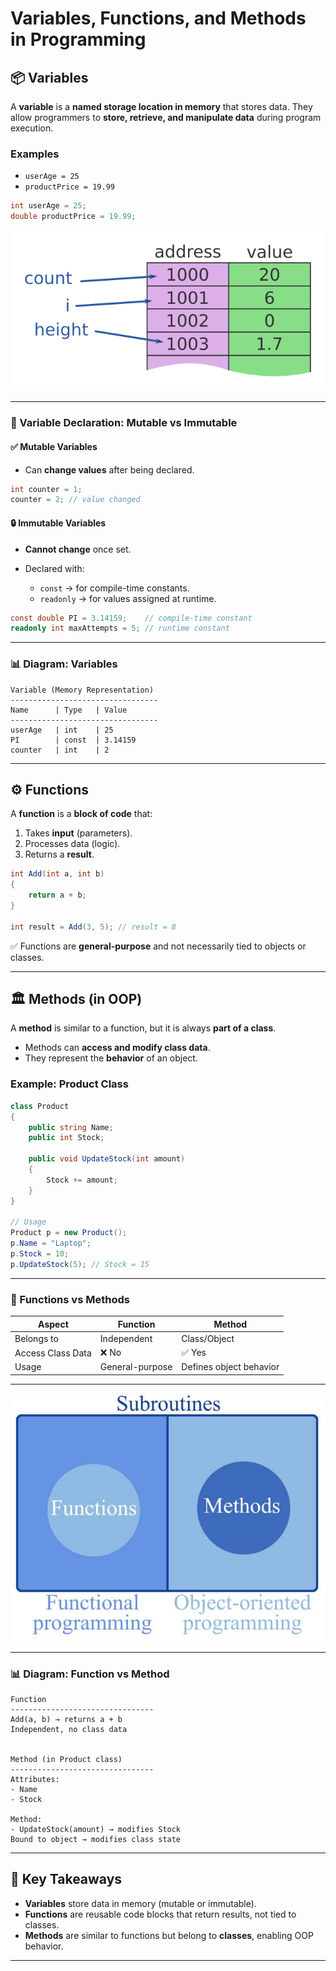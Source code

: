 # Variables, Functions, and Methods in Programming

## 📦 Variables

A **variable** is a **named storage location in memory** that stores data.
They allow programmers to **store, retrieve, and manipulate data** during program execution.

### Examples

* `userAge = 25`
* `productPrice = 19.99`

```csharp
int userAge = 25;
double productPrice = 19.99;
```

![Variables](image.png)

---

### 🔄 Variable Declaration: Mutable vs Immutable

#### ✅ Mutable Variables

* Can **change values** after being declared.

```csharp
int counter = 1;
counter = 2; // value changed
```

#### 🔒 Immutable Variables

* **Cannot change** once set.
* Declared with:

  * `const` → for compile-time constants.
  * `readonly` → for values assigned at runtime.

```csharp
const double PI = 3.14159;    // compile-time constant
readonly int maxAttempts = 5; // runtime constant
```

---

### 📊 Diagram: Variables

```plaintext
Variable (Memory Representation)
---------------------------------
Name      | Type   | Value
---------------------------------
userAge   | int    | 25
PI        | const  | 3.14159
counter   | int    | 2
```

---

## ⚙️ Functions

A **function** is a **block of code** that:

1. Takes **input** (parameters).
2. Processes data (logic).
3. Returns a **result**.

```csharp
int Add(int a, int b)
{
    return a + b;
}

int result = Add(3, 5); // result = 8
```

✅ Functions are **general-purpose** and not necessarily tied to objects or classes.

---

## 🏛 Methods (in OOP)

A **method** is similar to a function, but it is always **part of a class**.

* Methods can **access and modify class data**.
* They represent the **behavior** of an object.

### Example: Product Class

```csharp
class Product
{
    public string Name;
    public int Stock;

    public void UpdateStock(int amount)
    {
        Stock += amount;
    }
}

// Usage
Product p = new Product();
p.Name = "Laptop";
p.Stock = 10;
p.UpdateStock(5); // Stock = 15
```

---

### 🔄 Functions vs Methods

| Aspect            | Function        | Method                  |
| ----------------- | --------------- | ----------------------- |
| Belongs to        | Independent     | Class/Object            |
| Access Class Data | ❌ No           | ✅ Yes                 |
| Usage             | General-purpose | Defines object behavior |

---
![Functions vs Methods](image-1.png)

---

### 📊 Diagram: Function vs Method

```plaintext
Function
--------------------------------
Add(a, b) → returns a + b
Independent, no class data


Method (in Product class)
--------------------------------
Attributes:
- Name
- Stock

Method:
- UpdateStock(amount) → modifies Stock
Bound to object → modifies class state
```

---

## 🎯 Key Takeaways

* **Variables** store data in memory (mutable or immutable).
* **Functions** are reusable code blocks that return results, not tied to classes.
* **Methods** are similar to functions but belong to **classes**, enabling OOP behavior.

---
